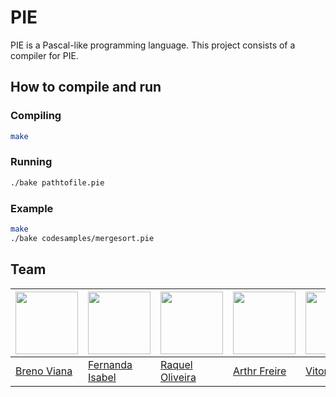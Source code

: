 # PIE

PIE is a Pascal-like programming language. This project consists of a compiler for PIE.

## How to compile and run

### Compiling

```bash
make
```
### Running

```bash
./bake pathtofile.pie
```
### Example
```bash
make
./bake codesamples/mergesort.pie
```

## Team

[<img src="https://avatars2.githubusercontent.com/u/17532418?v=3&s=400" width="100"/>](https://github.com/brenov) | [<img src="https://avatars1.githubusercontent.com/u/9370698?s=400&v=4" width="100"/>](https://github.com/feisabel) | [<img src="https://avatars0.githubusercontent.com/u/6775247?s=400&v=4" width="100"/>](https://github.com/raquel-oliveira) | [<img src="https://avatars2.githubusercontent.com/u/7365185?s=400&v=4" width="100"/>](https://github.com/arthurfreire) | [<img src="https://avatars0.githubusercontent.com/u/9855850?s=400&v=4" width="100"/>](https://github.com/vitorgodeiro)
---|---|---|---|---
[Breno Viana](https://github.com/brenov) | [Fernanda Isabel](https://github.com/feisabel) | [Raquel Oliveira](https://github.com/raquel-oliveira) | [Arthr Freire](https://github.com/arthurfreire) | [Vitor Godeiro](https://github.com/vitorgodeiro)
